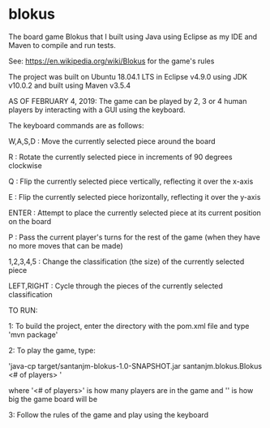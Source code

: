 # blokus
The board game Blokus that I built using Java using Eclipse as my IDE and Maven to compile and run tests.

See: https://en.wikipedia.org/wiki/Blokus for the game's rules

The project was built on Ubuntu 18.04.1 LTS in Eclipse v4.9.0 using JDK v10.0.2 and built using Maven v3.5.4

AS OF FEBRUARY 4, 2019: The game can be played by 2, 3 or 4 human players by interacting with a GUI using the keyboard.

The keyboard commands are as follows:

W,A,S,D    : Move the currently selected piece around the board

R          : Rotate the currently selected piece in increments of 90 degrees clockwise

Q          : Flip the currently selected piece vertically, reflecting it over the x-axis

E          : Flip the currently selected piece horizontally, reflecting it over the y-axis

ENTER      : Attempt to place the currently selected piece at its current position on the board

P          : Pass the current player's turns for the rest of the game (when they have no more moves that can be made)

1,2,3,4,5  : Change the classification (the size) of the currently selected piece

LEFT,RIGHT : Cycle through the pieces of the currently selected classification

TO RUN:

1: To build the project, enter the directory with the pom.xml file and type 'mvn package'

2: To play the game, type:

'java-cp target/santanjm-blokus-1.0-SNAPSHOT.jar santanjm.blokus.Blokus <# of players> <size of grid>'
  
  where '<# of players>' is how many players are in the game and '<size of grid>' is how big the game board will be
  
  3: Follow the rules of the game and play using the keyboard
